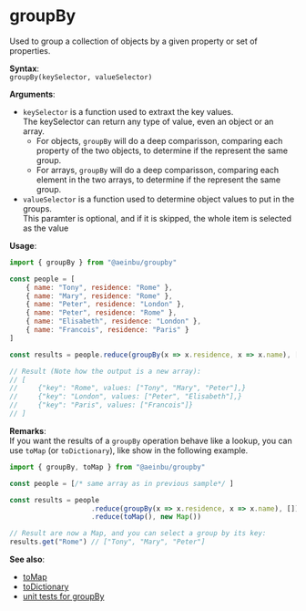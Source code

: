# groupBy
Used to group a collection of objects by a given property or set of properties.

**Syntax**:  
`groupBy(keySelector, valueSelector)`

**Arguments**:  
- `keySelector` is a function used to extraxt the key values.  
  The keySelector can return any type of value, even an object or an array.
  - For objects, `groupBy` will do a deep comparisson, comparing each property of the two
  objects, to determine if the represent the same group.
  - For arrays, `groupBy` will do a deep comparisson, comparing each element in the two
  arrays, to determine if the represent the same group.
- `valueSelector` is a function used to determine object values to put in the groups.  
  This paramter is optional, and if it is skipped, the whole item is selected as the value

**Usage**:
```javascript
import { groupBy } from "@aeinbu/groupby"

const people = [
    { name: "Tony", residence: "Rome" },
    { name: "Mary", residence: "Rome" },
    { name: "Peter", residence: "London" },
    { name: "Peter", residence: "Rome" },
    { name: "Elisabeth", residence: "London" },
    { name: "Francois", residence: "Paris" }
]

const results = people.reduce(groupBy(x => x.residence, x => x.name), [])

// Result (Note how the output is a new array):
// [
//     {"key": "Rome", values: ["Tony", "Mary", "Peter"],}
//     {"key": "London", values: ["Peter", "Elisabeth"],}
//     {"key": "Paris", values: ["Francois"]}
// ]
```
**Remarks**:  
If you want the results of a `groupBy` operation behave like a lookup, you can
use `toMap` (or `toDictionary`), like show in the following example.
```javascript
import { groupBy, toMap } from "@aeinbu/groupby"

const people = [/* same array as in previous sample*/ ]

const results = people
                    .reduce(groupBy(x => x.residence, x => x.name), [])
                    .reduce(toMap(), new Map())

// Result are now a Map, and you can select a group by its key:
results.get("Rome") // ["Tony", "Mary", "Peter"]
```

**See also**:
- [toMap](./toMap.md)
- [toDictionary](./toDictionary.md)
- [unit tests for groupBy](../tests/groupBy.tests.ts)
